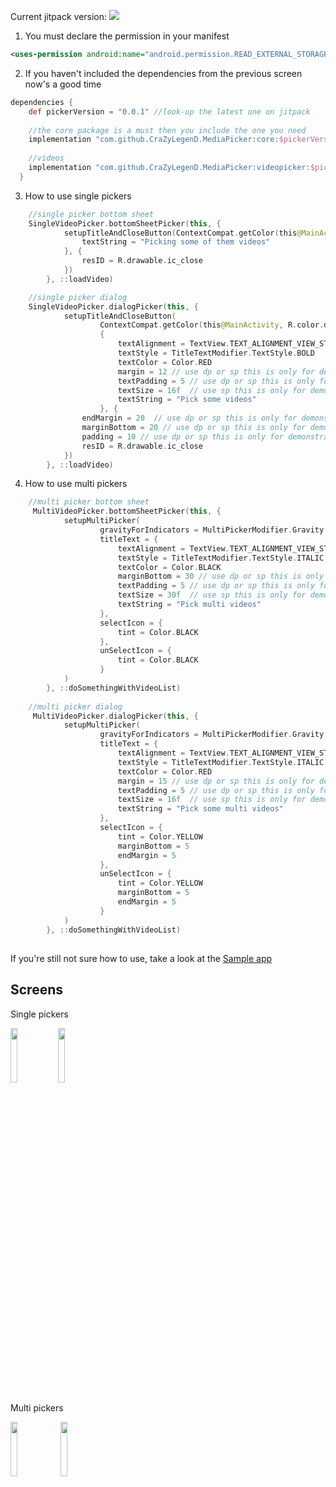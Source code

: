 
Current jitpack version: [![](https://jitpack.io/v/CraZyLegenD/MediaPicker.svg)](https://jitpack.io/#CraZyLegenD/MediaPicker)

1. You must declare the permission in your manifest
```xml
<uses-permission android:name="android.permission.READ_EXTERNAL_STORAGE" />
```
2. If you haven't included the dependencies from the previous screen now's a good time
```gradle
dependencies {
    def pickerVersion = "0.0.1" //look-up the latest one on jitpack 
    
    //the core package is a must then you include the one you need
    implementation "com.github.CraZyLegenD.MediaPicker:core:$pickerVersion"
    
    //videos
    implementation "com.github.CraZyLegenD.MediaPicker:videopicker:$pickerVersion"
  }
```
3. How to use single pickers
```kotlin
    //single picker bottom sheet
    SingleVideoPicker.bottomSheetPicker(this, {
            setupTitleAndCloseButton(ContextCompat.getColor(this@MainActivity, R.color.colorPrimary), {
                textString = "Picking some of them videos"
            }, {
                resID = R.drawable.ic_close
            })
        }, ::loadVideo)

    //single picker dialog
    SingleVideoPicker.dialogPicker(this, {
            setupTitleAndCloseButton(
                    ContextCompat.getColor(this@MainActivity, R.color.design_default_color_error),
                    {
                        textAlignment = TextView.TEXT_ALIGNMENT_VIEW_START
                        textStyle = TitleTextModifier.TextStyle.BOLD
                        textColor = Color.RED
                        margin = 12 // use dp or sp this is only for demonstration purposes
                        textPadding = 5 // use dp or sp this is only for demonstration purposes
                        textSize = 16f  // use sp this is only for demonstration purposes
                        textString = "Pick some videos"
                    }, {
                endMargin = 20  // use dp or sp this is only for demonstration purposes
                marginBottom = 20 // use dp or sp this is only for demonstration purposes
                padding = 10 // use dp or sp this is only for demonstration purposes
                resID = R.drawable.ic_close
            })
        }, ::loadVideo)
```

4. How to use multi pickers
```kotlin
    //multi picker bottom sheet
     MultiVideoPicker.bottomSheetPicker(this, {
            setupMultiPicker(
                    gravityForIndicators = MultiPickerModifier.Gravity.BOTTOM_LEFT,
                    titleText = {
                        textAlignment = TextView.TEXT_ALIGNMENT_VIEW_START
                        textStyle = TitleTextModifier.TextStyle.ITALIC
                        textColor = Color.BLACK
                        marginBottom = 30 // use dp or sp this is only for demonstration purposes
                        textPadding = 5 // use dp or sp this is only for demonstration purposes
                        textSize = 30f  // use sp this is only for demonstration purposes
                        textString = "Pick multi videos"
                    },
                    selectIcon = {
                        tint = Color.BLACK
                    },
                    unSelectIcon = {
                        tint = Color.BLACK
                    }
            )
        }, ::doSomethingWithVideoList)
    
    //multi picker dialog
     MultiVideoPicker.dialogPicker(this, {
            setupMultiPicker(
                    gravityForIndicators = MultiPickerModifier.Gravity.TOP_LEFT,
                    titleText = {
                        textAlignment = TextView.TEXT_ALIGNMENT_VIEW_START
                        textStyle = TitleTextModifier.TextStyle.ITALIC
                        textColor = Color.RED
                        margin = 15 // use dp or sp this is only for demonstration purposes
                        textPadding = 5 // use dp or sp this is only for demonstration purposes
                        textSize = 16f  // use sp this is only for demonstration purposes
                        textString = "Pick some multi videos"
                    },
                    selectIcon = {
                        tint = Color.YELLOW
                        marginBottom = 5
                        endMargin = 5
                    },
                    unSelectIcon = {
                        tint = Color.YELLOW
                        marginBottom = 5
                        endMargin = 5
                    }
            )
        }, ::doSomethingWithVideoList)
```
##
If you're still not sure how to use, take a look at the [Sample app](https://github.com/CraZyLegenD/MediaPicker/blob/master/app/src/main/java/com/crazylegend/mediapicker/MainActivity.kt) 

## Screens

Single pickers

<img src="https://raw.githubusercontent.com/CraZyLegenD/MediaPicker/master/videopicker/screens/screen_1.png" width="15%"></img><img src="https://raw.githubusercontent.com/CraZyLegenD/MediaPicker/master/videopicker/screens/screen_2.png" width="15%"></img> 

Multi pickers

<img src="https://raw.githubusercontent.com/CraZyLegenD/MediaPicker/master/videopicker/screens/screen_3.png" width="15%"></img> <img
src="https://raw.githubusercontent.com/CraZyLegenD/MediaPicker/master/videopicker/screens/screen_4.png" width="15%"></img>

